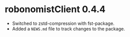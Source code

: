 # robonomistClient 0.4.4

* Switched to zstd-compression with fst-package.
* Added a `NEWS.md` file to track changes to the package.
